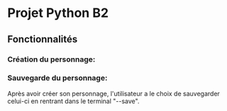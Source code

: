 # Projet Python B2

## Fonctionnalités

### Création du personnage:

### Sauvegarde du personnage: 

Après avoir créer son personnage, l'utilisateur a le choix de sauvegarder celui-ci en rentrant dans le terminal "--save".

